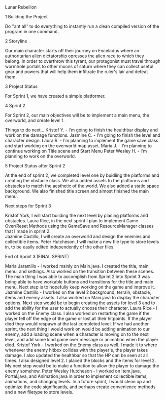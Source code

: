 Lunar Rebellion

1	Building the Project

Do "ant all" to do everything to instantly run a clean compiled version of the
program in one command.

2	Storyline

Our main character starts off their journey on Enceladus where an authoritarian
alien dictatorship opresses the alien race to which they belong. In order to
overthrow this tyrant, our protagonist must travel through wormhole portals to
other moons of saturn where they can collect useful gear and powers that will
help them infiltrate the ruler's lair and defeat them.

3 Project Status 

For Sprint 1, we have created a simple platformer. 

4 Sprint 2 

For Sprint 2, our main objectives will be to implement a main menu, the overworld, and create level 1. 

Things to do next...
Kristof Y. - I'm going to finish the healthbar display and work on the damage functions.
Jazmine C. - I'm going to finish the level and character design.
Laura R. - I'm planning to implement the game save class and start working on the overworld map asset.
Maria J. - I'm planning to continue working on Title scene and Start Menu
Peter Wesley H. - I'm planning to work on the overworld.

5 Project Status after Sprint 2

At the end of sprint 2, we completed level one by buidling the platforms and creating the obstacle class. We also added assets to the platforms and obstacles to match the aesthetic of the world. We also added a static space background. We also finished title screen and almost finished the main menu.  

Next steps for Sprint 3

Kristof York, I will start building the next level by placing platforms and obstacles.
Laura Rice, in the next sprint I plan to implement Game Over/Reset Methods using the GameSave and ResourceManager classes that I made in sprint 2.  
Jazmine Castillo, I will create an overworld and design the enemies and collectible items.
Peter Hutcheson, I will make a new file type to store levels in, to be easily edited independently of the other files.


End of Sprint 3 (FINAL SPRINT)

Maria Jaramillo - I worked mainly on Main.java. I created the title, main menu,
and settings. Also worked on the transition between these scenes.  The main
thing I was able to accomplish from Sprint 2 into Sprint 3 was being able to
have workable buttons and transitions for the title and main menu. Next step is
to hopefully keep working on the game and improve it.
Jazmine Castillo - I worked on the level 2 background, terrain, obstacle, items
and enemy assets. I also worked on Main.java to display the character options.
Next step would be to begin creating the assets for level 3 and to add the
ability for the user to actually choose their character.
Laura Rice - I worked on the Enemy class.  I also worked on restarting the game
if the player fell off the edge of the game or lost all their hitpoints.  If
the player died they would respawn at the last completed level.  If we had
another sprint, the next thing I would work on would be adding animation to our
enemy, add a loading scene when a character is moving on to the next level, and
add some kind game over message or animation when the player died.
Kristof York - I worked on the Enemy class as well. I made it to where whenever
the enemy hitbox collides with the player's, the player takes damage. I also
updated the healthbar so that the HP can be seen at all times. I also designed
level 2. I placed the blocks and the items for level 2. My next step would be to
make a function to allow the player to damage the enemy somehow.
Peter Wesley Hutcheson - I worked on Item.java, Portal.java, and Animation.java
in order to implement collectible items, animations, and changing levels. In a
future sprint, I would clean up and optimize the code significantly, and perhaps
create convenience methods and a new filetype to store levels.
